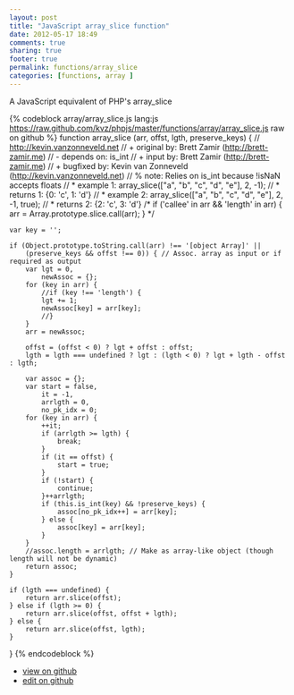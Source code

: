 ```yaml
---
layout: post
title: "JavaScript array_slice function"
date: 2012-05-17 18:49
comments: true
sharing: true
footer: true
permalink: functions/array_slice
categories: [functions, array ]
---
```

A JavaScript equivalent of PHP's array_slice
<!-- more -->
{% codeblock array/array_slice.js lang:js https://raw.github.com/kvz/phpjs/master/functions/array/array_slice.js raw on github %}
function array_slice (arr, offst, lgth, preserve_keys) {
    // http://kevin.vanzonneveld.net
    // +   original by: Brett Zamir (http://brett-zamir.me)
    // -    depends on: is_int
    // +      input by: Brett Zamir (http://brett-zamir.me)
    // +   bugfixed by: Kevin van Zonneveld (http://kevin.vanzonneveld.net)
    // %          note: Relies on is_int because !isNaN accepts floats 
    // *     example 1: array_slice(["a", "b", "c", "d", "e"], 2, -1);
    // *     returns 1: {0: 'c', 1: 'd'}
    // *     example 2: array_slice(["a", "b", "c", "d", "e"], 2, -1, true);
    // *     returns 2: {2: 'c', 3: 'd'}
/*
    if ('callee' in arr && 'length' in arr) {
        arr = Array.prototype.slice.call(arr);
    }
    */

    var key = '';

    if (Object.prototype.toString.call(arr) !== '[object Array]' || 
        (preserve_keys && offst !== 0)) { // Assoc. array as input or if required as output
        var lgt = 0,
            newAssoc = {};
        for (key in arr) {
            //if (key !== 'length') {
            lgt += 1;
            newAssoc[key] = arr[key];
            //}
        }
        arr = newAssoc;

        offst = (offst < 0) ? lgt + offst : offst;
        lgth = lgth === undefined ? lgt : (lgth < 0) ? lgt + lgth - offst : lgth;

        var assoc = {};
        var start = false,
            it = -1,
            arrlgth = 0,
            no_pk_idx = 0;
        for (key in arr) {
            ++it;
            if (arrlgth >= lgth) {
                break;
            }
            if (it == offst) {
                start = true;
            }
            if (!start) {
                continue;
            }++arrlgth;
            if (this.is_int(key) && !preserve_keys) {
                assoc[no_pk_idx++] = arr[key];
            } else {
                assoc[key] = arr[key];
            }
        }
        //assoc.length = arrlgth; // Make as array-like object (though length will not be dynamic)
        return assoc;
    }

    if (lgth === undefined) {
        return arr.slice(offst);
    } else if (lgth >= 0) {
        return arr.slice(offst, offst + lgth);
    } else {
        return arr.slice(offst, lgth);
    }
}
{% endcodeblock %}
<ul>
 <li><a href="https://github.com/kvz/phpjs/blob/master/functions/array/array_slice.js">view on github</a></li>
 <li><a href="https://github.com/kvz/phpjs/edit/master/functions/array/array_slice.js">edit on github</a></li>
</ul>
